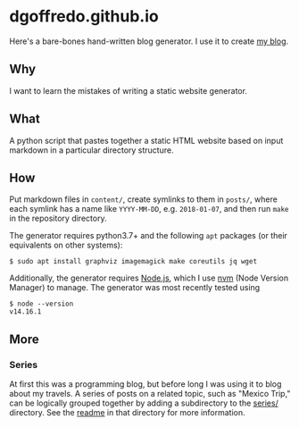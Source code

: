 dgoffredo.github.io
===================
Here's a bare-bones hand-written blog generator.  I use it to create
[my blog][3].

Why
---
I want to learn the mistakes of writing a static website generator.

What
----
A python script that pastes together a static HTML website based on input
markdown in a particular directory structure.

How
---
Put markdown files in `content/`, create symlinks to them in `posts/`, where
each symlink has a name like `YYYY-MM-DD`, e.g. `2018-01-07`, and then run
`make` in the repository directory.

The generator requires python3.7+ and the following `apt` packages (or their
equivalents on other systems):
```console
$ sudo apt install graphviz imagemagick make coreutils jq wget
```

Additionally, the generator requires [Node.js][1], which I use [nvm][2]
(Node Version Manager) to manage.  The generator was most recently
tested using
```console
$ node --version
v14.16.1
```

More
----
### Series
At first this was a programming blog, but before long I was using it to blog
about my travels.  A series of posts on a related topic, such as "Mexico Trip,"
can be logically grouped together by adding a subdirectory to the
[series/](series) directory.  See the [readme](series/README.md) in that
directory for more information.

[1]: https://nodejs.org
[2]: https://github.com/nvm-sh/nvm
[3]: https://www.davidgoffredo.com